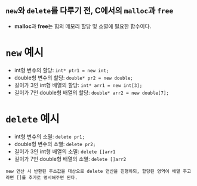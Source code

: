 ## `new`와 `delete`를 다루기 전, C에서의 `malloc`과 `free`
- **malloc**과 **free**는 힙의 메모리 할당 및 소멸에 필요한 함수이다.

# `new` 예시
- int형 변수의 할당: `int* ptr1 = new int;`
- double형 변수의 할당: `double* pr2 = new double;`
- 길이가 3인 int형 배열의 할당: `int* arr1 = new int[3];`
- 길이가 7인 double형 배열의 할당: `double* arr2 = new double[7];`

# `delete` 예시
- int형 변수의 소멸: `delete pr1;`
- double형 변수의 소멸: `delete pr2;`
- 길이가 3인 int형 배열의 소멸: `delete []arr1`
- 길이가 7인 double형 배열의 소멸: `delete []arr2`

```plaintext
new 연산 시 반환된 주소값을 대상으로 delete 연산을 진행하되, 할당된 영역이 배열 주고라면 []를 추가로 명시해주면 된다.
```
